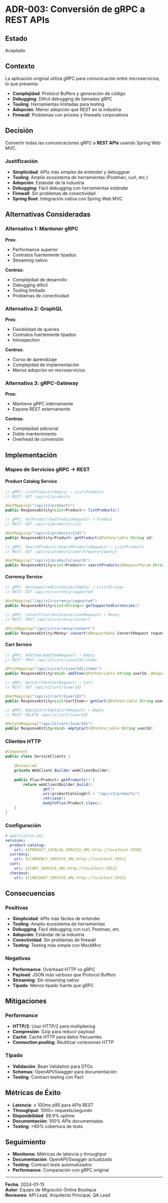 # ADR-003: Conversión de gRPC a REST APIs

## Estado
Aceptado

## Contexto
La aplicación original utiliza gRPC para comunicación entre microservicios, lo que presenta:
- **Complejidad**: Protocol Buffers y generación de código
- **Debugging**: Difícil debugging de llamadas gRPC
- **Tooling**: Herramientas limitadas para testing
- **Adopción**: Menor adopción que REST en la industria
- **Firewall**: Problemas con proxies y firewalls corporativos

## Decisión
Convertir todas las comunicaciones gRPC a **REST APIs** usando Spring Web MVC.

### Justificación
- **Simplicidad**: APIs más simples de entender y debuggear
- **Tooling**: Amplio ecosistema de herramientas (Postman, curl, etc.)
- **Adopción**: Estándar de la industria
- **Debugging**: Fácil debugging con herramientas estándar
- **Firewall**: Sin problemas de conectividad
- **Spring Boot**: Integración nativa con Spring Web MVC

## Alternativas Consideradas

### Alternativa 1: Mantener gRPC
**Pros:**
- Performance superior
- Contratos fuertemente tipados
- Streaming nativo

**Contras:**
- Complejidad de desarrollo
- Debugging difícil
- Tooling limitado
- Problemas de conectividad

### Alternativa 2: GraphQL
**Pros:**
- Flexibilidad de queries
- Contratos fuertemente tipados
- Introspection

**Contras:**
- Curva de aprendizaje
- Complejidad de implementación
- Menos adopción en microservicios

### Alternativa 3: gRPC-Gateway
**Pros:**
- Mantiene gRPC internamente
- Expone REST externamente

**Contras:**
- Complejidad adicional
- Doble mantenimiento
- Overhead de conversión

## Implementación

### Mapeo de Servicios gRPC → REST

#### Product Catalog Service
```java
// gRPC: ListProducts(Empty) → List<Product>
// REST: GET /api/v1/products

@GetMapping("/api/v1/products")
public ResponseEntity<List<Product>> listProducts()

// gRPC: GetProduct(GetProductRequest) → Product
// REST: GET /api/v1/products/{id}

@GetMapping("/api/v1/products/{id}")
public ResponseEntity<Product> getProduct(@PathVariable String id)

// gRPC: SearchProducts(SearchProductsRequest) → List<Product>
// REST: GET /api/v1/products/search?query={query}

@GetMapping("/api/v1/products/search")
public ResponseEntity<List<Product>> searchProducts(@RequestParam String query)
```

#### Currency Service
```java
// gRPC: GetSupportedCurrencies(Empty) → List<String>
// REST: GET /api/v1/currency/supported

@GetMapping("/api/v1/currency/supported")
public ResponseEntity<List<String>> getSupportedCurrencies()

// gRPC: Convert(CurrencyConversionRequest) → Money
// REST: POST /api/v1/currency/convert

@PostMapping("/api/v1/currency/convert")
public ResponseEntity<Money> convert(@RequestBody ConvertRequest request)
```

#### Cart Service
```java
// gRPC: AddItem(AddItemRequest) → Empty
// REST: POST /api/v1/cart/{userId}/items

@PostMapping("/api/v1/cart/{userId}/items")
public ResponseEntity<Void> addItem(@PathVariable String userId, @RequestBody CartItem item)

// gRPC: GetCart(GetCartRequest) → Cart
// REST: GET /api/v1/cart/{userId}

@GetMapping("/api/v1/cart/{userId}")
public ResponseEntity<List<CartItem>> getCart(@PathVariable String userId)

// gRPC: EmptyCart(EmptyCartRequest) → Empty
// REST: DELETE /api/v1/cart/{userId}

@DeleteMapping("/api/v1/cart/{userId}")
public ResponseEntity<Void> emptyCart(@PathVariable String userId)
```

### Clientes HTTP
```java
@Component
public class ServiceClients {
    
    @Autowired
    private WebClient.Builder webClientBuilder;
    
    public Flux<Product> getProducts() {
        return webClientBuilder.build()
                .get()
                .uri(productCatalogUrl + "/api/v1/products")
                .retrieve()
                .bodyToFlux(Product.class);
    }
}
```

### Configuración
```yaml
# application.yml
services:
  product-catalog:
    url: ${PRODUCT_CATALOG_SERVICE_URL:http://localhost:3550}
  currency:
    url: ${CURRENCY_SERVICE_URL:http://localhost:3551}
  cart:
    url: ${CART_SERVICE_URL:http://localhost:3552}
  checkout:
    url: ${CHECKOUT_SERVICE_URL:http://localhost:3553}
```

## Consecuencias

### Positivas
- **Simplicidad**: APIs más fáciles de entender
- **Tooling**: Amplio ecosistema de herramientas
- **Debugging**: Fácil debugging con curl, Postman, etc.
- **Adopción**: Estándar de la industria
- **Conectividad**: Sin problemas de firewall
- **Testing**: Testing más simple con MockMvc

### Negativas
- **Performance**: Overhead HTTP vs gRPC
- **Payload**: JSON más verboso que Protocol Buffers
- **Streaming**: Sin streaming nativo
- **Tipado**: Menos tipado fuerte que gRPC

## Mitigaciones

### Performance
- **HTTP/2**: Usar HTTP/2 para multiplexing
- **Compresión**: Gzip para reducir payload
- **Caché**: Caché HTTP para datos frecuentes
- **Connection pooling**: Reutilizar conexiones HTTP

### Tipado
- **Validación**: Bean Validation para DTOs
- **Schemas**: OpenAPI/Swagger para documentación
- **Testing**: Contract testing con Pact

## Métricas de Éxito
- **Latencia**: ≤ 100ms p95 para APIs REST
- **Throughput**: 1000+ requests/segundo
- **Disponibilidad**: 99.9% uptime
- **Documentación**: 100% APIs documentadas
- **Testing**: >90% cobertura de tests

## Seguimiento
- **Monitoreo**: Métricas de latencia y throughput
- **Documentación**: OpenAPI/Swagger actualizado
- **Testing**: Contract tests automatizados
- **Performance**: Comparación con gRPC original

---

**Fecha**: 2024-01-15  
**Autor**: Equipo de Migración Online Boutique  
**Revisores**: API Lead, Arquitecto Principal, QA Lead
